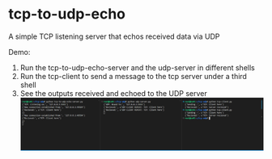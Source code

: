# tcp-to-udp-echo
A simple TCP listening server that echos received data via UDP


Demo: 
1) Run the tcp-to-udp-echo-server and the udp-server in different shells
2) Run the tcp-client to send a message to the tcp server under a third shell
3) See the outputs received and echoed to the UDP server
![Alt text](/images/tcp-to-udp-echo.png?raw=true "Demo Screenshot")
